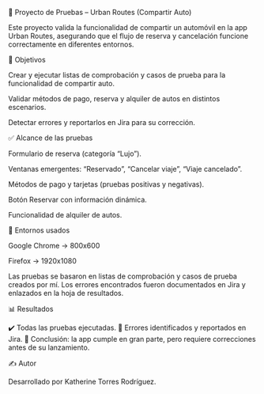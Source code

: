 🚗 Proyecto de Pruebas – Urban Routes (Compartir Auto)

Este proyecto valida la funcionalidad de compartir un automóvil en la app Urban Routes, asegurando que el flujo de reserva y cancelación funcione correctamente en diferentes entornos.

🎯 Objetivos

Crear y ejecutar listas de comprobación y casos de prueba para la funcionalidad de compartir auto.

Validar métodos de pago, reserva y alquiler de autos en distintos escenarios.

Detectar errores y reportarlos en Jira para su corrección.

✅ Alcance de las pruebas

Formulario de reserva (categoría “Lujo”).

Ventanas emergentes: “Reservado”, “Cancelar viaje”, “Viaje cancelado”.

Métodos de pago y tarjetas (pruebas positivas y negativas).

Botón Reservar con información dinámica.

Funcionalidad de alquiler de autos.

🧪 Entornos usados

Google Chrome → 800x600

Firefox → 1920x1080

Las pruebas se basaron en listas de comprobación y casos de prueba creados por mí.
Los errores encontrados fueron documentados en Jira y enlazados en la hoja de resultados.

📊 Resultados

✔️ Todas las pruebas ejecutadas.
🐞 Errores identificados y reportados en Jira.
📌 Conclusión: la app cumple en gran parte, pero requiere correcciones antes de su lanzamiento.

✍️ Autor

Desarrollado por Katherine Torres Rodríguez.
